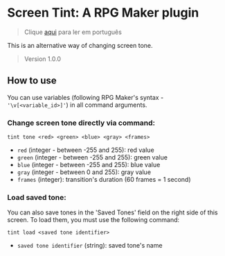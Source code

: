 # Screen Tint: A RPG Maker plugin
> Clique [aqui](https://github.com/caiofov/ScreenTint-RPGMaker-Plugin/docs/README_pt.md) para ler em português

This is an alternative way of changing screen tone.

> Version 1.0.0

## How to use
You can use variables (following RPG Maker's syntax - `'\v[<variable_id>]'`) in all command arguments.

###  Change screen tone directly via command:

```tint tone <red> <green> <blue> <gray> <frames>```

- `red` (integer - between -255 and 255): red value
- `green` (integer - between -255 and 255): green value
- `blue` (integer - between -255 and 255): blue value
- `gray` (integer - between 0 and 255): gray value
- `frames` (integer): transition's duration (60 frames = 1 second)


###  Load saved tone:
You can also save tones in the 'Saved Tones' field on the right side of this screen. 
To load them, you must use the following command:

``` tint load <saved tone identifier> ```

 - `saved tone identifier` (string): saved tone's name
